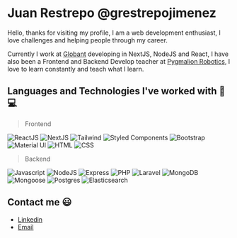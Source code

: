 # Juan Restrepo @grestrepojimenez 

 Hello, thanks for visiting my profile, I am a web development enthusiast, I love challenges and helping people through my career. 

 Currently I work at [Globant](https://www.globant.com/) developing in NextJS, NodeJS and React, I have also been a Frontend and Backend Develop teacher at [Pygmalion Robotics](https://pygmalion.tech/), I love to learn constantly and teach what I learn.

 
## Languages and Technologies I've worked with 👨💻 


>  Frontend

![ReactJS](https://img.shields.io/badge/ReactJS-blue) 
![NextJS](https://img.shields.io/badge/-NextJS-black)
![Tailwind](https://img.shields.io/badge/-Tailwindcss-blue)
![Styled Components](https://img.shields.io/badge/-StyledComponents-purple)
![Bootstrap](https://img.shields.io/badge/Bootstrap-gray)
![Material UI](https://img.shields.io/badge/MaterialUI-blue) 
![HTML](https://img.shields.io/badge/HTML-yellow)
![CSS](https://img.shields.io/badge/CSS-orange)


> Backend 

![Javascript](https://img.shields.io/badge/Javascript-yellow)
![NodeJS](https://img.shields.io/badge/NodeJS-green)
![Express](https://img.shields.io/badge/Express-black)
![PHP](https://img.shields.io/badge/PHP-purple) 
![Laravel](https://img.shields.io/badge/Laravel-red)
![MongoDB](https://img.shields.io/badge/MongoDB-green)
![Mongoose](https://img.shields.io/badge/Mongoose-brown)
![Postgres](https://img.shields.io/badge/Postgress-blue)
![Elasticsearch](https://img.shields.io/badge/Elasticsearch-green)
  

##  Contact me  😃 

* [Linkedin](https://www.linkedin.com/in/grestrepojimenez/)
* [Email](mailto:grestrepojimenez@gmail.com)
